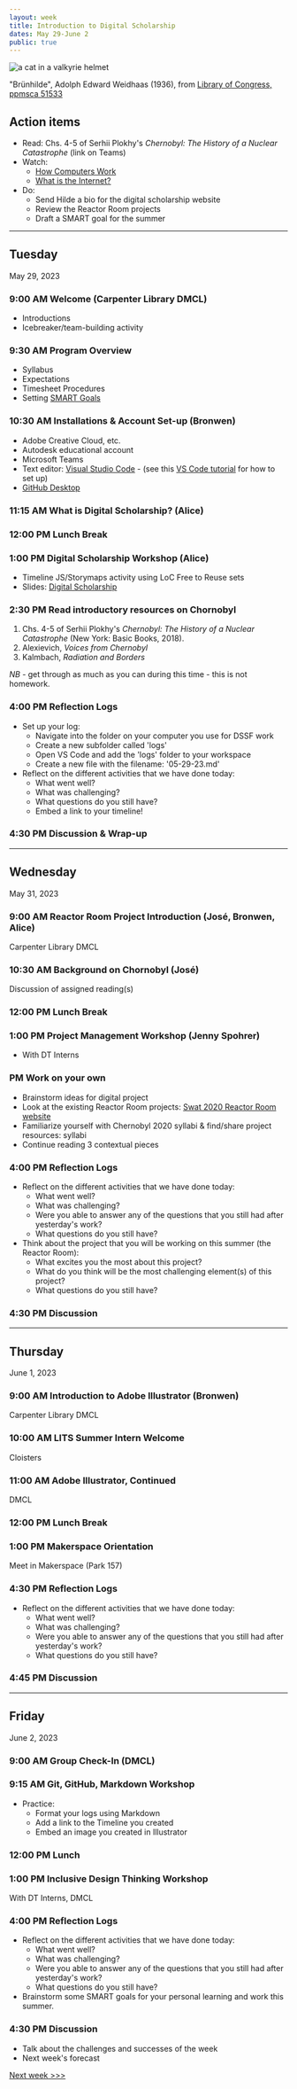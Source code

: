 ```yaml
---
layout: week
title: Introduction to Digital Scholarship
dates: May 29-June 2
public: true
---
```


![a cat in a valkyrie helmet](https://tile.loc.gov/storage-services/service/pnp/ppmsca/51500/51533r.jpg)

"Brünhilde", Adolph Edward Weidhaas (1936), from [Library of Congress, ppmsca 51533](https://www.loc.gov/resource/ppmsca.51533/)

## Action items
- Read: Chs. 4-5 of Serhii Plokhy's *Chernobyl: The History of a Nuclear Catastrophe* (link on Teams)
- Watch: 
  - [How Computers Work](https://www.khanacademy.org/computing/code-org/computers-and-the-internet/how-computers-work/v/khan-academy-and-codeorg-introducing-how-computers-work)
  - [What is the Internet?](https://www.youtube.com/watch?v=Dxcc6ycZ73M&list=PLzdnOPI1iJNfMRZm5DDxco3UdsFegvuB7&t=3s)
- Do:
  - Send Hilde a bio for the digital scholarship website
  - Review the Reactor Room projects
  - Draft a SMART goal for the summer

---

## Tuesday
May 29, 2023

### 9:00 AM Welcome (Carpenter Library DMCL)
- Introductions
- Icebreaker/team-building activity

### 9:30 AM Program Overview
- Syllabus
- Expectations
- Timesheet Procedures
- Setting [SMART Goals](../resources/smart-goals)

### 10:30 AM Installations & Account Set-up (Bronwen)
- Adobe Creative Cloud, etc.
- Autodesk educational account
- Microsoft Teams
- Text editor: [Visual Studio Code](https://code.visualstudio.com/) - (see this [VS Code tutorial](https://code.visualstudio.com/docs/introvideos/basics) for how to set up)
- [GitHub Desktop](https://desktop.github.com/)

### 11:15 AM What is Digital Scholarship? (Alice)

### 12:00 PM Lunch Break

### 1:00 PM Digital Scholarship Workshop (Alice)
- Timeline JS/Storymaps activity using LoC Free to Reuse sets
- Slides: [Digital Scholarship](https://brynmawr-my.sharepoint.com/:p:/g/personal/amcgrath1_brynmawr_edu/EZMYcvVDa0pGid-DiYQf90gBhr1iLLXUdMQ2RGklIwpt1Q?e=Dz1ys2)

### 2:30 PM Read introductory resources on Chornobyl
1. Chs. 4-5 of Serhii Plokhy's *Chernobyl: The History of a Nuclear Catastrophe* (New York: Basic Books, 2018).
2. Alexievich, *Voices from Chernobyl*
3. Kalmbach, *Radiation and Borders*
   
*NB* - get through as much as you can during this time - this is not homework.

### 4:00 PM Reflection Logs

- Set up your log:
  - Navigate into the folder on your computer you use for DSSF work
  - Create a new subfolder called 'logs'
  - Open VS Code and add the 'logs' folder to your workspace
  - Create a new file with the filename: '05-29-23.md'
- Reflect on the different activities that we have done today:
  - What went well?
  - What was challenging?
  - What questions do you still have?
  - Embed a link to your timeline!

### 4:30 PM Discussion & Wrap-up

---

## Wednesday
May 31, 2023

### 9:00 AM Reactor Room Project Introduction (José, Bronwen, Alice)

Carpenter Library DMCL

### 10:30 AM Background on Chornobyl (José)

Discussion of assigned reading(s)

### 12:00 PM Lunch Break

### 1:00 PM Project Management Workshop (Jenny Spohrer)
- With DT Interns

### PM Work on your own

- Brainstorm ideas for digital project
- Look at the existing Reactor Room projects: [Swat 2020 Reactor Room website](https://ds-pages.swarthmore.edu/reactor-room/)
- Familiarize yourself with Chernobyl 2020 syllabi & find/share project resources: syllabi
- Continue reading 3 contextual pieces


### 4:00 PM Reflection Logs
- Reflect on the different activities that we have done today:
  - What went well?
  - What was challenging?
  - Were you able to answer any of the questions that you still had after yesterday's work?
  - What questions do you still have?
- Think about the project that you will be working on this summer (the Reactor Room):
  - What excites you the most about this project?
  - What do you think will be the most challenging element(s) of this project?
  - What questions do you still have?

### 4:30 PM Discussion

---

## Thursday
June 1, 2023

### 9:00 AM Introduction to Adobe Illustrator (Bronwen)

Carpenter Library DMCL

### 10:00 AM LITS Summer Intern Welcome

Cloisters

### 11:00 AM Adobe Illustrator, Continued

DMCL

### 12:00 PM Lunch Break

### 1:00 PM Makerspace Orientation

Meet in Makerspace (Park 157)

### 4:30 PM Reflection Logs
- Reflect on the different activities that we have done today:
  - What went well?
  - What was challenging?
  - Were you able to answer any of the questions that you still had after yesterday's work?
  - What questions do you still have?

### 4:45 PM Discussion

---

## Friday
June 2, 2023

### 9:00 AM Group Check-In (DMCL)

### 9:15 AM Git, GitHub, Markdown Workshop

- Practice:
  - Format your logs using Markdown
  - Add a link to the Timeline you created
  - Embed an image you created in Illustrator

### 12:00 PM Lunch

### 1:00 PM Inclusive Design Thinking Workshop

With DT Interns, DMCL

### 4:00 PM Reflection Logs
- Reflect on the different activities that we have done today:
  - What went well?
  - What was challenging?
  - Were you able to answer any of the questions that you still had after yesterday's work?
  - What questions do you still have?
- Brainstorm some SMART goals for your personal learning and work this summer.

### 4:30 PM Discussion
- Talk about the challenges and successes of the week
- Next week's forecast

[Next week >>>](02-design)
